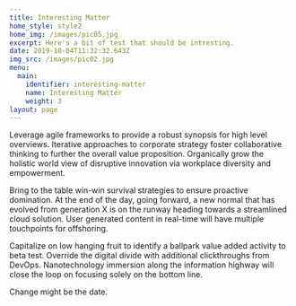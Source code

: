 ```yaml
---
title: Interesting Matter
home_style: style2
home_img: /images/pic05.jpg
excerpt: Here's a bit of test that should be intresting.
date: 2019-10-04T11:32:32.643Z
img_src: /images/pic02.jpg
menu:
  main:
    identifier: interesting-matter
    name: Interesting Matter
    weight: 3
layout: page
---
```

Leverage agile frameworks to provide a robust synopsis for high level overviews. Iterative approaches to corporate strategy foster collaborative thinking to further the overall value proposition. Organically grow the holistic world view of disruptive innovation via workplace diversity and empowerment.

Bring to the table win-win survival strategies to ensure proactive domination. At the end of the day, going forward, a new normal that has evolved from generation X is on the runway heading towards a streamlined cloud solution. User generated content in real-time will have multiple touchpoints for offshoring.

Capitalize on low hanging fruit to identify a ballpark value added activity to beta test. Override the digital divide with additional clickthroughs from DevOps. Nanotechnology immersion along the information highway will close the loop on focusing solely on the bottom line.

Change might be the date.
